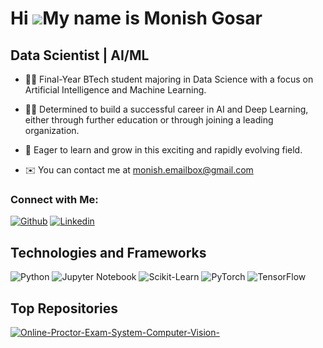 Hi ![](https://user-images.githubusercontent.com/18350557/176309783-0785949b-9127-417c-8b55-ab5a4333674e.gif)My name is Monish Gosar
====================================================================================================================================

Data Scientist | AI/ML 
----------------------------------

* 🧑‍🎓 Final-Year BTech student majoring in Data Science with a focus on Artificial Intelligence and Machine Learning.

* 🧑‍💻  Determined to build a successful career in AI and Deep Learning, either through further education or through joining a leading organization.

* 🔎 Eager to learn and grow in this exciting and rapidly evolving field.

* ✉️  You can contact me at [monish.emailbox@gmail.com](mailto:monish.emailbox@gmail.com)

### Connect with Me:
[![Github](https://img.shields.io/badge/-Github-000?style=flat&logo=Github&logoColor=white)](https://github.com/MonishGosar)
[![Linkedin](https://img.shields.io/badge/-LinkedIn-blue?style=flat&logo=Linkedin&logoColor=white)](https://www.linkedin.com/in/monish-gosar/)


## Technologies and Frameworks

![Python](https://img.shields.io/badge/-Python-3776AB?style=flat-square&logo=python&logoColor=white)
![Jupyter Notebook](https://img.shields.io/badge/-Jupyter_Notebook-F37626?style=flat-square&logo=jupyter&logoColor=white)
![Scikit-Learn](https://img.shields.io/badge/-Scikit_Learn-F7931E?style=flat-square&logo=scikit-learn&logoColor=white)
![PyTorch](https://img.shields.io/badge/-PyTorch-EE4C2C?style=flat-square&logo=pytorch&logoColor=white)
![TensorFlow](https://img.shields.io/badge/-TensorFlow-FF6F00?style=flat-square&logo=tensorflow&logoColor=white)

## Top Repositories

[![Online-Proctor-Exam-System-Computer-Vision-](https://github-readme-stats.vercel.app/api/pin/?username=MonishGosar&repo=Online-Proctor-Exam-System-Computer-Vision-)](https://github.com/MonishGosar/Online-Proctor-Exam-System-Computer-Vision-)

<div width="100%" align="center"></div><br /><br /><br /><br /><br /><br /><br />
